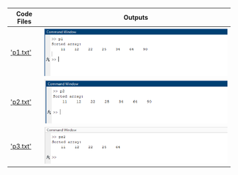 | Code Files | Outputs |
|------------|---------|
|['p1.txt'](./Codes/p1.txt)|![1.png](./Outputs/1.png)|
|['p2.txt'](./Codes/p2.txt)|![2.png](./Outputs/2.png)|
|['p3.txt'](./Codes/p3.txt)|![3.png](./Outputs/3.png)|



